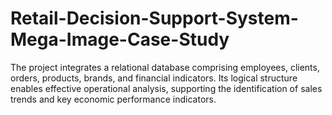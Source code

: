 # Retail-Decision-Support-System-Mega-Image-Case-Study
The project integrates a relational database comprising employees, clients, orders, products, brands, and financial indicators. Its logical structure enables effective operational analysis, supporting the identification of sales trends and key economic performance indicators.
